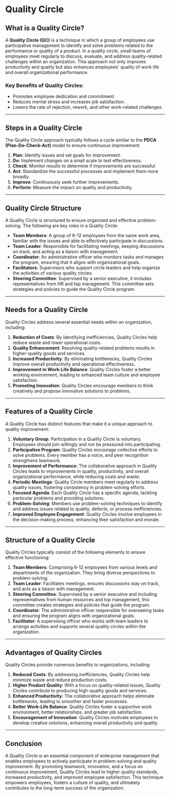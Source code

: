 # Quality Circle

## What is a Quality Circle?

A **Quality Circle (QC)** is a technique in which a group of employees use participative management to identify and solve problems related to the performance or quality of a product. In a quality circle, small teams of employees meet regularly to discuss, evaluate, and address quality-related challenges within an organization. This approach not only improves productivity and quality but also enhances employees' quality of work life and overall organizational performance.

### Key Benefits of Quality Circles:
- Promotes employee dedication and commitment.
- Reduces mental stress and increases job satisfaction.
- Lowers the rate of rejection, rework, and other work-related challenges.

---

## Steps in a Quality Circle

The Quality Circle approach typically follows a cycle similar to the **PDCA (Plan-Do-Check-Act)** model to ensure continuous improvement:

1. **Plan**: Identify issues and set goals for improvement.
2. **Do**: Implement changes on a small scale to test effectiveness.
3. **Check**: Monitor results to determine if improvements are successful.
4. **Act**: Standardize the successful processes and implement them more broadly.
5. **Improve**: Continuously seek further improvements.
6. **Perform**: Measure the impact on quality and productivity.

---

## Quality Circle Structure

A Quality Circle is structured to ensure organized and effective problem-solving. The following are key roles in a Quality Circle:

- **Team Members**: A group of 6-12 employees from the same work area, familiar with the issues and able to effectively participate in discussions.
- **Team Leader**: Responsible for facilitating meetings, keeping discussions on track, and acting as a liaison with management.
- **Coordinator**: An administrative officer who monitors tasks and manages the program, ensuring that it aligns with organizational goals.
- **Facilitators**: Supervisors who support circle leaders and help organize the activities of various quality circles.
- **Steering Committee**: Supervised by a senior executive, it includes representatives from HR and top management. This committee sets strategies and policies to guide the Quality Circle program.

---

## Needs for a Quality Circle

Quality Circles address several essential needs within an organization, including:

1. **Reduction of Costs**: By identifying inefficiencies, Quality Circles help reduce waste and lower operational costs.
2. **Quality Enhancement**: Resolving quality-related problems results in higher-quality goods and services.
3. **Increased Productivity**: By eliminating bottlenecks, Quality Circles improve overall productivity and operational effectiveness.
4. **Improvement in Work-Life Balance**: Quality Circles foster a better working environment, leading to enhanced team culture and employee satisfaction.
5. **Promoting Innovation**: Quality Circles encourage members to think creatively and propose innovative solutions to problems.

---

## Features of a Quality Circle

A Quality Circle has distinct features that make it a unique approach to quality improvement:

1. **Voluntary Group**: Participation in a Quality Circle is voluntary. Employees should join willingly and not be pressured into participating.
2. **Participative Program**: Quality Circles encourage collective efforts to solve problems. Every member has a voice, and peer recognition strengthens teamwork.
3. **Improvement of Performance**: The collaborative approach in Quality Circles leads to improvements in quality, productivity, and overall organizational performance, while reducing costs and waste.
4. **Periodic Meetings**: Quality Circle members meet regularly to address quality issues, fostering consistency in problem-solving efforts.
5. **Focused Agenda**: Each Quality Circle has a specific agenda, tackling particular problems and providing solutions.
6. **Problem-Solving**: Members use problem-solving techniques to identify and address issues related to quality, defects, or process inefficiencies.
7. **Improved Employee Engagement**: Quality Circles involve employees in the decision-making process, enhancing their satisfaction and morale.

---

## Structure of a Quality Circle

Quality Circles typically consist of the following elements to ensure effective functioning:

1. **Team Members**: Comprising 6-12 employees from various levels and departments of the organization. They bring diverse perspectives to problem-solving.
2. **Team Leader**: Facilitates meetings, ensures discussions stay on track, and acts as a liaison with management.
3. **Steering Committee**: Supervised by a senior executive and including representatives from human resources and top management, this committee creates strategies and policies that guide the program.
4. **Coordinator**: The administrative officer responsible for overseeing tasks and ensuring the program aligns with organizational goals.
5. **Facilitator**: A supervising officer who works with team leaders to arrange activities and supports several quality circles within the organization.

---

## Advantages of Quality Circles

Quality Circles provide numerous benefits to organizations, including:

1. **Reduced Costs**: By addressing inefficiencies, Quality Circles help minimize waste and reduce production costs.
2. **Higher Product Quality**: With a focus on quality-related issues, Quality Circles contribute to producing high-quality goods and services.
3. **Enhanced Productivity**: The collaborative approach helps eliminate bottlenecks, leading to smoother and faster processes.
4. **Better Work-Life Balance**: Quality Circles foster a supportive work environment, better relationships, and greater job satisfaction.
5. **Encouragement of Innovation**: Quality Circles motivate employees to develop creative solutions, enhancing overall productivity and quality.

---

## Conclusion

A Quality Circle is an essential component of enterprise management that enables employees to actively participate in problem-solving and quality improvement. By promoting teamwork, innovation, and a focus on continuous improvement, Quality Circles lead to higher quality standards, increased productivity, and improved employee satisfaction. This technique empowers employees, fosters a culture of quality, and ultimately contributes to the long-term success of the organization.
